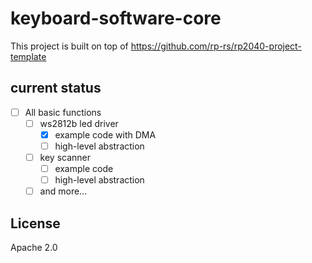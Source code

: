 # keyboard-software-core

This project is built on top of <https://github.com/rp-rs/rp2040-project-template>

## current status

- [ ] All basic functions
  - [ ] ws2812b led driver
    - [x] example code with DMA
    - [ ] high-level abstraction
  - [ ] key scanner
    - [ ] example code
    - [ ] high-level abstraction
  - [ ] and more...

## License

Apache 2.0
